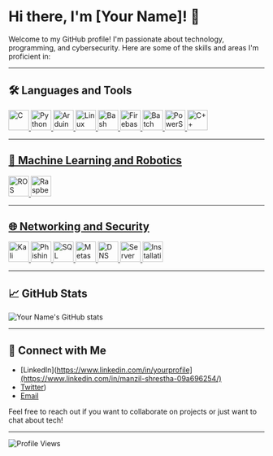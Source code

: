 # Hi there, I'm [Your Name]! 👋

Welcome to my GitHub profile! I'm passionate about technology, programming, and cybersecurity. Here are some of the skills and areas I'm proficient in:

---

## 🛠️ Languages and Tools

<p align="left">
  <a href="https://www.cprogramming.com/" target="_blank" rel="noreferrer">
    <img src="https://cdn.jsdelivr.net/gh/devicons/devicon/icons/c/c-original.svg" alt="C" width="40" height="40"/>
  </a>
  <a href="https://www.python.org/" target="_blank" rel="noreferrer">
    <img src="https://cdn.jsdelivr.net/gh/devicons/devicon/icons/python/python-original.svg" alt="Python" width="40" height="40"/>
  </a>
  <a href="https://www.arduino.cc/" target="_blank" rel="noreferrer">
    <img src="https://cdn.jsdelivr.net/gh/devicons/devicon/icons/arduino/arduino-original.svg" alt="Arduino" width="40" height="40"/>
  </a>
  <a href="https://www.linux.org/" target="_blank" rel="noreferrer">
    <img src="https://cdn.jsdelivr.net/gh/devicons/devicon/icons/linux/linux-original.svg" alt="Linux" width="40" height="40"/>
  </a>
  <a href="https://www.gnu.org/software/bash/" target="_blank" rel="noreferrer">
    <img src="https://cdn.jsdelivr.net/gh/devicons/devicon/icons/bash/bash-original.svg" alt="Bash" width="40" height="40"/>
  </a>
  <a href="https://firebase.google.com/" target="_blank" rel="noreferrer">
    <img src="https://cdn.jsdelivr.net/gh/devicons/devicon/icons/firebase/firebase-plain.svg" alt="Firebase" width="40" height="40"/>
  </a>
  <a href="https://learn.microsoft.com/en-us/windows-server/administration/windows-commands/windows-commands" target="_blank" rel="noreferrer">
    <img src="https://img.icons8.com/color/48/000000/console.png" alt="Batch Scripting" width="40" height="40"/>
  </a>
  <a href="https://learn.microsoft.com/en-us/powershell/" target="_blank" rel="noreferrer">
    <img src="https://img.icons8.com/color/48/000000/powershell.png" alt="PowerShell" width="40" height="40"/>
  </a>
  <a href="https://en.wikipedia.org/wiki/C%2B%2B" target="_blank" rel="noreferrer">
    <img src="https://cdn.jsdelivr.net/gh/devicons/devicon/icons/cplusplus/cplusplus-original.svg" alt="C++" width="40" height="40"/>

</p>

---

## 🤖 Machine Learning and Robotics


  <a href="https://www.ros.org/" target="_blank" rel="noreferrer">
    <img src="https://cdn.jsdelivr.net/gh/devicons/devicon/icons/ros/ros-original.svg" alt="ROS" width="40" height="40"/>
  </a>
  <a href="https://www.raspberrypi.org/" target="_blank" rel="noreferrer">
    <img src="https://cdn.jsdelivr.net/gh/devicons/devicon/icons/raspberrypi/raspberrypi-original.svg" alt="Raspberry Pi" width="40" height="40"/>

</p>

---

## 🌐 Networking and Security

<p align="left">
  <a href="https://www.kali.org/" target="_blank" rel="noreferrer">
    <img src="https://www.kali.org/images/kali-dragon-icon.svg" alt="Kali Linux" width="40" height="40"/>
  </a>
 
  <a href="https://en.wikipedia.org/wiki/Phishing" target="_blank" rel="noreferrer">
    <img src="https://img.icons8.com/color/48/000000/phishing.png" alt="Phishing" width="40" height="40"/>

  <a href="https://en.wikipedia.org/wiki/SQL_injection" target="_blank" rel="noreferrer">
    <img src="https://img.icons8.com/color/48/000000/sql.png" alt="SQL Injection" width="40" height="40"/>
  </a>
  <a href="https://www.metasploit.com/" target="_blank" rel="noreferrer">
    <img src="https://img.icons8.com/color/48/000000/metasploit.png" alt="Metasploit" width="40" height="40"/>
  </a>
  <a href="https://en.wikipedia.org/wiki/DNS_spoofing" target="_blank" rel="noreferrer">
    <img src="https://img.icons8.com/color/48/000000/dns.png" alt="DNS Spoofing" width="40" height="40"/>
  </a>
  <a href="https://en.wikipedia.org/wiki/Server_(computing)" target="_blank" rel="noreferrer">
    <img src="https://img.icons8.com/color/48/000000/server.png" alt="Server" width="40" height="40"/>
  </a>
  <a href="https://en.wikipedia.org/wiki/Software_installation" target="_blank" rel="noreferrer">
    <img src="https://img.icons8.com/color/48/000000/installing-updates.png" alt="Installation" width="40" height="40"/>
  </a>
  
</p>

---

## 📈 GitHub Stats

![Your Name's GitHub stats](https://github-readme-stats.vercel.app/api?username=manioxx&show_icons=true&theme=radical)

---

## 🔗 Connect with Me

- [LinkedIn](https://www.linkedin.com/in/yourprofile](https://www.linkedin.com/in/manzil-shrestha-09a696254/)
- [Twitter](https://x.com/its_me_manzil))
- [Email](mailto:manzilshrestha@proton.me)

Feel free to reach out if you want to collaborate on projects or just want to chat about tech!

---

![Profile Views](https://komarev.com/ghpvc/?username=yourusername&color=brightgreen)
